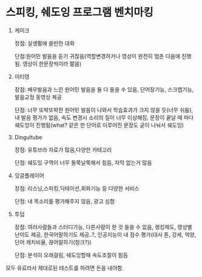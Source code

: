 # 스피킹, 쉐도잉 프로그램 벤치마킹

1. 케이크 

   장점: 실생활에 쓸만한 대화 

   단점:원어민 발음을 듣기 귀찮음(역할변경하거나 영상이 완전히 멈춘 다음에 진행됨. 영상이 한문장씩이라 짦음)

2. 미티영 

   장점: 배우발음과 느린 원어민 발음을 둘 다 들을 수 있음, 단어장기능, 스크랩기능,발음교정 동영상 제공

   단점: 너무 또박또박한 원어민 발음이 나와서 학습효과가 크지 않을 듯(너무 쉬움), 내 발음 평가가 없음, 속도 변경시 소리의 질이 너무 이상해짐, 문장이 끝날 때 마다 쉐도잉이 진행됨(what? 같은 한 단어로 이루어진 문장도 굳이 나눠서 쉐도잉)

3. Dingultube

   장점: 유튜브라 자료가 많음,다양한 카테고리

   단점: 쉐도잉 구역이 너무 들쭉날쭉해서 힘듬, 자막 없는거 많음

4. 잉글플레이어

   장점: 리스닝,스피킹,딕테이션,회화기능 등 다양한 서비스 

   단점: 내 목소리를 평가해주지 않음, 광고 심함

5. 투덥

   장점: 여러사람들과 스터디가능, 다른사람이 한 것 들을 수 있음, 랭킹제도, 영상별 난이도 제공, 한국어말하기도 제공..?, 인공지능이 내 점수 평가(대사 톤, 강세, 억양, 단어 캐치비율, 끊어말하기(청크?))

   단점: 분석이 오래걸림, 쉐도잉할때 속도조절이 힘듬

모두 유료라서 제대로된 테스트를 하려면 돈을 내야함.